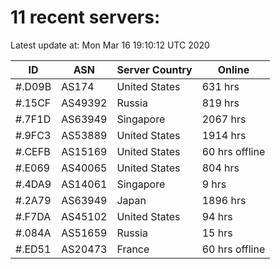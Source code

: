# 11 recent servers:

Latest update at: Mon Mar 16 19:10:12 UTC 2020

| ID | ASN | Server Country | Online |
| -- | --- | -------------- | ------ |
| #.D09B | AS174 | United States | 631 hrs |
| #.15CF | AS49392 | Russia | 819 hrs |
| #.7F1D | AS63949 | Singapore | 2067 hrs |
| #.9FC3 | AS53889 | United States | 1914 hrs |
| #.CEFB | AS15169 | United States | 60 hrs offline |
| #.E069 | AS40065 | United States | 804 hrs |
| #.4DA9 | AS14061 | Singapore | 9 hrs |
| #.2A79 | AS63949 | Japan | 1896 hrs |
| #.F7DA | AS45102 | United States | 94 hrs |
| #.084A | AS51659 | Russia | 15 hrs |
| #.ED51 | AS20473 | France | 60 hrs offline |

